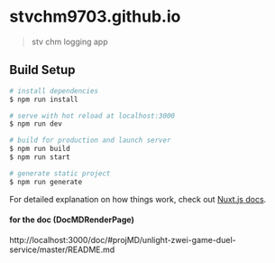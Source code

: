 # stvchm9703.github.io

> stv chm logging app

## Build Setup

``` bash
# install dependencies
$ npm run install

# serve with hot reload at localhost:3000
$ npm run dev

# build for production and launch server
$ npm run build
$ npm run start

# generate static project
$ npm run generate
```

For detailed explanation on how things work, check out [Nuxt.js docs](https://nuxtjs.org).


#### for the doc (DocMDRenderPage)
http://localhost:3000/doc/#projMD/unlight-zwei-game-duel-service/master/README.md